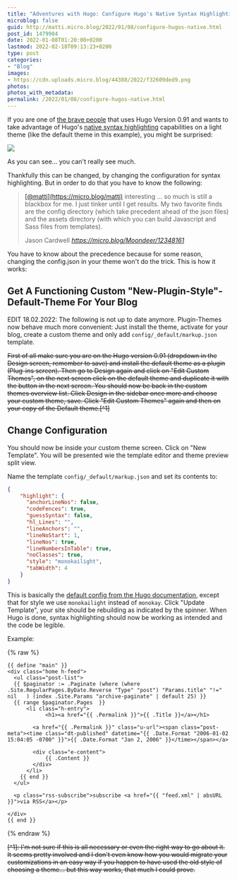 ```yaml
---
title: "Adventures with Hugo: Configure Hugo's Native Syntax Highlighting On Micro.Blog"
microblog: false
guid: http://matti.micro.blog/2022/01/08/configure-hugos-native.html
post_id: 1479904
date: 2022-01-08T01:20:00+0200
lastmod: 2022-02-18T09:13:23+0200
type: post
categories:
- "Blog"
images:
- https://cdn.uploads.micro.blog/44388/2022/f32609ded9.png
photos:
photos_with_metadata:
permalink: /2022/01/08/configure-hugos-native.html
---
```

If you are one of [the brave people](https://www.manton.org/2022/01/07/moving-to-new.html) that uses Hugo Version 0.91 and wants to take advantage of Hugo's [native syntax highlighting](https://gohugo.io/content-management/syntax-highlighting/) capabilities on a light theme (like the default theme in this example), you might be surprised:

![](https://blog.martin-haehnel.de/uploads/2022/f32609ded9.png)

As you can see… you can't really see much.

Thankfully this can be changed, by changing the configuration for syntax highlighting. But in order to do that you have to know the following:

<blockquote class="quoteback" data-title="" data-author="Jason Cardwell" data-avatar="https://micro.blog/Moondeer/avatar.jpg" cite="https://micro.blog/Moondeer/12348161"><p><a href="https://micro.blog/matti">[@matti](https://micro.blog/matti)</a> interesting … so much is still a blackbox for me. I just tinker until I get results. My two favorite finds are the config directory (which take precedent ahead of the json files) and the assets directory (with which you can build Javascript and Sass files from templates).</p>
<footer>Jason Cardwell <cite><a href="https://micro.blog/Moondeer/12348161">https://micro.blog/Moondeer/12348161</a></cite></footer></blockquote><script src="https://micro.blog/quoteback.js"></script>

You have to know about the precedence because for some reason, changing the config.json in your theme won't do the trick. This is how it works:

## Get A Functioning Custom "New-Plugin-Style"-Default-Theme For Your Blog

EDIT 18.02.2022: The following is not up to date anymore. Plugin-Themes now behave much more convenient: Just install the theme, activate for your blog, create a custom theme and only add `config/_default/markup.json` template.

~~First of all make sure you are on the Hugo version 0.91 (dropdown in the Design screen, remember to save) and install the default theme as a plugin (Plug-ins screen). Then go to Design again and click on "Edit Custom Themes", on the next screen click on the default theme and duplicate it with the button in the next screen. You should now be back in the custom themes overview list. Click Design in the sidebar once more and choose your custom theme, save. Click "Edit Custom Themes" again and then on your copy of the Default theme.[^1]~~


## Change Configuration

You should now be inside your custom theme screen. Click on "New Template". You will be presented wie the template editor and theme preview split view.

Name the template `config/_default/markup.json` and set its contents to:

```json
{
    "highlight": {
      "anchorLineNos": false,
      "codeFences": true,
      "guessSyntax": false,
      "hl_Lines": "",
      "lineAnchors": "",
      "lineNoStart": 1,
      "lineNos": true,
      "lineNumbersInTable": true,
      "noClasses": true,
      "style": "monokailight",
      "tabWidth": 4
    }
}
```

This is basically the [default config from the Hugo documentation](https://gohugo.io/getting-started/configuration-markup#highlight), except that for style we use `monokailight` instead of `monokay`. Click "Update Template", your site should be rebuilding as indicated by the spinner. When Hugo is done, syntax highlighting should now be working as intended and the code be legible.

Example:

{% raw %}
```go-html-template
{{ define "main" }}
<div class="home h-feed">
  <ul class="post-list">
  {{ $paginator := .Paginate (where (where .Site.RegularPages.ByDate.Reverse "Type" "post") "Params.title" "!=" nil   ) (index .Site.Params "archive-paginate" | default 25) }}
  {{ range $paginator.Pages  }}
      <li class="h-entry">
			<h1><a href="{{ .Permalink }}">{{ .Title }}</a></h1>

        <a href="{{ .Permalink }}" class="u-url"><span class="post-meta"><time class="dt-published" datetime="{{ .Date.Format "2006-01-02 15:04:05 -0700" }}">{{ .Date.Format "Jan 2, 2006" }}</time></span></a>

        <div class="e-content">
         	{{ .Content }}
        </div>
      </li>
    {{ end }}
  </ul>

  <p class="rss-subscribe">subscribe <a href="{{ "feed.xml" | absURL }}">via RSS</a></p>

</div>
{{ end }}
```
{% endraw %}

~~[^1]: I'm not sure if this is all necessary or even the right way to go about it. It seems pretty involved and I don't even know how you would migrate your customizations in an easy way if you happen to have used the old style of choosing a theme… but this way works, that much I could prove.~~
